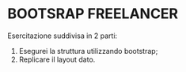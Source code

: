 BOOTSRAP FREELANCER
===

Esercitazione suddivisa in 2 parti:
1. Esegurei la struttura utilizzando bootstrap;
2. Replicare il layout dato.